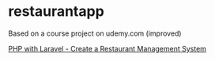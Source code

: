 # restaurantapp

Based on a course project on udemy.com (improved)

[PHP with Laravel - Create a Restaurant Management System](https://www.udemy.com/course/php-with-laravel-create-a-restaurant-management-system/)
